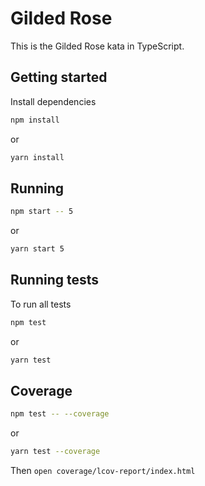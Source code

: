 # Gilded Rose

This is the Gilded Rose kata in TypeScript.

## Getting started

Install dependencies

```sh
npm install
```
or
```sh
yarn install
```

## Running

```sh
npm start -- 5
```
or
```sh
yarn start 5
```

## Running tests

To run all tests

```sh
npm test
```
or
```sh
yarn test
```

## Coverage

```sh
npm test -- --coverage
```
or
```sh
yarn test --coverage
```

Then `open coverage/lcov-report/index.html`
